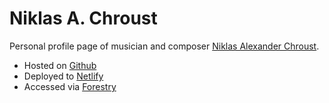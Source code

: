# Niklas A. Chroust
Personal profile page of musician and composer [Niklas Alexander Chroust](https://niklaschroust.com/en/).
- Hosted on [Github](https://github.com/adrnc/niklaschroust)
- Deployed to [Netlify](https://netlify.com/)
- Accessed via [Forestry](https://forestry.io/)

